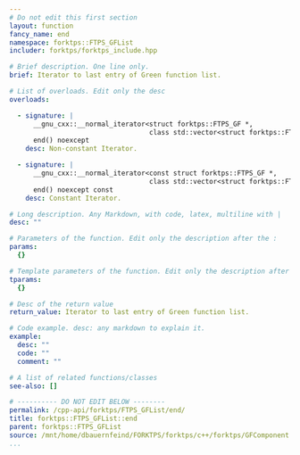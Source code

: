 ```yaml
---
# Do not edit this first section
layout: function
fancy_name: end
namespace: forktps::FTPS_GFList
includer: forktps/forktps_include.hpp

# Brief description. One line only.
brief: Iterator to last entry of Green function list.

# List of overloads. Edit only the desc
overloads:

  - signature: |
      __gnu_cxx::__normal_iterator<struct forktps::FTPS_GF *,
                                   class std::vector<struct forktps::FTPS_GF, class std::allocator<struct forktps::FTPS_GF>>>
      end() noexcept
    desc: Non-constant Iterator.

  - signature: |
      __gnu_cxx::__normal_iterator<const struct forktps::FTPS_GF *,
                                   class std::vector<struct forktps::FTPS_GF, class std::allocator<struct forktps::FTPS_GF>>>
      end() noexcept const
    desc: Constant Iterator.

# Long description. Any Markdown, with code, latex, multiline with |
desc: ""

# Parameters of the function. Edit only the description after the :
params:
  {}

# Template parameters of the function. Edit only the description after the :
tparams:
  {}

# Desc of the return value
return_value: Iterator to last entry of Green function list.

# Code example. desc: any markdown to explain it.
example:
  desc: ""
  code: ""
  comment: ""

# A list of related functions/classes
see-also: []

# ---------- DO NOT EDIT BELOW --------
permalink: /cpp-api/forktps/FTPS_GFList/end/
title: forktps::FTPS_GFList::end
parent: forktps::FTPS_GFList
source: /mnt/home/dbauernfeind/FORKTPS/forktps/c++/forktps/GFComponent.hpp
...
```


